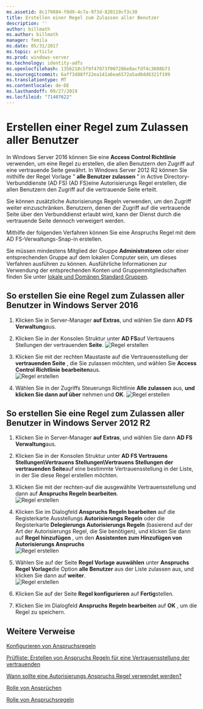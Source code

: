 ```yaml
---
ms.assetid: 8c179884-f0d9-4c7a-973d-820119cf3c38
title: Erstellen einer Regel zum Zulassen aller Benutzer
description: ''
author: billmath
ms.author: billmath
manager: femila
ms.date: 05/31/2017
ms.topic: article
ms.prod: windows-server
ms.technology: identity-adfs
ms.openlocfilehash: 1356218c5f9f47073f007286e8acfdf4c3608b73
ms.sourcegitcommit: 6aff3d88ff22ea141a6ea6572a5ad8dd6321f199
ms.translationtype: MT
ms.contentlocale: de-DE
ms.lasthandoff: 09/27/2019
ms.locfileid: "71407622"
---
```

# <a name="create-a-rule-to-permit-all-users"></a>Erstellen einer Regel zum Zulassen aller Benutzer

In Windows Server 2016 können Sie eine **Access Control Richtlinie** verwenden, um eine Regel zu erstellen, die allen Benutzern den Zugriff auf eine vertrauende Seite gewährt.  In Windows Server 2012 R2 können Sie mithilfe der Regel Vorlage " **alle Benutzer zulassen** " in Active Directory-Verbunddienste (AD FS) \(AD FS\)eine Autorisierungs Regel erstellen, die allen Benutzern den Zugriff auf die vertrauende Seite erteilt. 

Sie können zusätzliche Autorisierungs Regeln verwenden, um den Zugriff weiter einzuschränken. Benutzern, denen der Zugriff auf die vertrauende Seite über den Verbunddienst erlaubt wird, kann der Dienst durch die vertrauende Seite dennoch verweigert werden.  
  
Mithilfe der folgenden Verfahren können Sie eine Anspruchs Regel mit dem AD FS-Verwaltungs-Snap\-in erstellen.  
  
Sie müssen mindestens Mitglied der Gruppe **Administratoren** oder einer entsprechenden Gruppe auf dem lokalen Computer sein, um dieses Verfahren ausführen zu können.  Ausführliche Informationen zur Verwendung der entsprechenden Konten und Gruppenmitgliedschaften finden Sie unter [lokale und Domänen Standard Gruppen](https://go.microsoft.com/fwlink/?LinkId=83477). 

## <a name="to-create-a-rule-to-permit-all-users-in-windows-server-2016"></a>So erstellen Sie eine Regel zum Zulassen aller Benutzer in Windows Server 2016

1.  Klicken Sie in Server-Manager **auf Extras**, und wählen Sie dann **AD FS Verwaltung**aus.  
  
2.  Klicken Sie in der Konsolen Struktur unter **AD FS**auf Vertrauens Stellungen der vertrauenden **Seite**. 
![Regel erstellen](media/Create-a-Rule-to-Permit-All-Users/permitall1.PNG)

3.  Klicken Sie mit der rechten Maustaste auf die Vertrauensstellung der **vertrauenden Seite** , die Sie zulassen möchten, und wählen Sie **Access Control Richtlinie bearbeiten**aus.  
![Regel erstellen](media/Create-a-Rule-to-Permit-All-Users/permitall2.PNG)

4. Wählen Sie in der Zugriffs Steuerungs Richtlinie **Alle zulassen** aus, **und klicken Sie dann auf über** nehmen und **OK**.
![Regel erstellen](media/Create-a-Rule-to-Permit-All-Users/permitall3.PNG)
  
## <a name="to-create-a-rule-to-permit-all-users-in-windows-server-2012-r2"></a>So erstellen Sie eine Regel zum Zulassen aller Benutzer in Windows Server 2012 R2 
  
1.  Klicken Sie in Server-Manager **auf Extras**, und wählen Sie dann **AD FS Verwaltung**aus.  
  
2.  Klicken Sie in der Konsolen Struktur unter **AD FS Vertrauens Stellungen\\Vertrauens Stellungen\\Vertrauens Stellungen der vertrauenden Seite**auf eine bestimmte Vertrauensstellung in der Liste, in der Sie diese Regel erstellen möchten.  

3.  Klicken Sie mit der rechten\-auf die ausgewählte Vertrauensstellung und dann auf **Anspruchs Regeln bearbeiten**.  
![Regel erstellen](media/Create-a-Rule-to-Permit-All-Users/permitall4.PNG)  

4.  Klicken Sie im Dialogfeld **Anspruchs Regeln bearbeiten** auf die Registerkarte Ausstellungs **Autorisierungs Regeln** oder die Registerkarte **Delegierungs Autorisierungs Regeln** \(basierend auf der Art der Autorisierungs Regel, die Sie benötigen\), und klicken Sie dann auf **Regel hinzufügen** , um den **Assistenten zum Hinzufügen von Autorisierungs Anspruchs**  
![Regel erstellen](media/Create-a-Rule-to-Permit-All-Users/permitall5.PNG)  
5.  Wählen Sie auf der Seite **Regel Vorlage auswählen** unter **Anspruchs Regel Vorlage**die Option **alle Benutzer** aus der Liste zulassen aus, und klicken Sie dann auf **weiter**.  
![Regel erstellen](media/Create-a-Rule-to-Permit-All-Users/permitall6.PNG)    
6.  Klicken Sie auf der Seite **Regel konfigurieren** auf **Fertig**stellen.  
  
7.  Klicken Sie im Dialogfeld **Anspruchs Regeln bearbeiten** auf **OK** , um die Regel zu speichern.  

## <a name="additional-references"></a>Weitere Verweise 
[Konfigurieren von Anspruchsregeln](Configure-Claim-Rules.md)  
 
[Prüfliste: Erstellen von Anspruchs Regeln für eine Vertrauensstellung der vertrauenden](https://technet.microsoft.com/library/ee913578.aspx)  
  
[Wann sollte eine Autorisierungs Anspruchs Regel verwendet werden?](../../ad-fs/technical-reference/When-to-Use-an-Authorization-Claim-Rule.md)  

[Rolle von Ansprüchen](../../ad-fs/technical-reference/The-Role-of-Claims.md)  
  
[Rolle von Anspruchsregeln](../../ad-fs/technical-reference/The-Role-of-Claim-Rules.md)  
